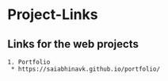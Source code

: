 # Project-Links
## Links for the web projects
    1. Portfolio
     * https://saiabhinavk.github.io/portfolio/
